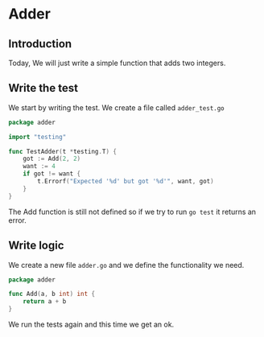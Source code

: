 # Adder

## Introduction

Today, We will just write a simple function that adds two integers.

## Write the test

We start by writing the test. We create a file called `adder_test.go`

```go
package adder

import "testing"

func TestAdder(t *testing.T) {
    got := Add(2, 2)
    want := 4
    if got != want {
        t.Errorf("Expected '%d' but got '%d'", want, got)
    }
}
```

The Add function is still not defined so if we try to run `go test` it returns an error.

## Write logic

We create a new file `adder.go` and we define the functionality we need.

```go
package adder

func Add(a, b int) int {
    return a + b
}
```

We run the tests again and this time we get an ok.
